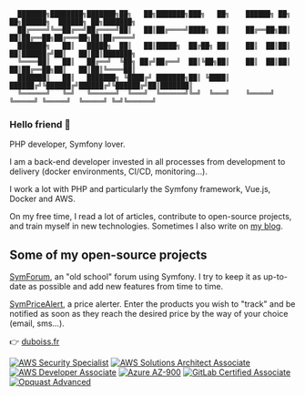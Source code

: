       ███████╗████████╗███████╗██╗   ██╗███████╗███╗   ██╗    ██████╗ ██╗   ██╗██████╗  ██████╗ ██╗███████╗
      ██╔════╝╚══██╔══╝██╔════╝██║   ██║██╔════╝████╗  ██║    ██╔══██╗██║   ██║██╔══██╗██╔═══██╗██║██╔════╝
      ███████╗   ██║   █████╗  ██║   ██║█████╗  ██╔██╗ ██║    ██║  ██║██║   ██║██████╔╝██║   ██║██║███████╗
      ╚════██║   ██║   ██╔══╝  ╚██╗ ██╔╝██╔══╝  ██║╚██╗██║    ██║  ██║██║   ██║██╔══██╗██║   ██║██║╚════██║
      ███████║   ██║   ███████╗ ╚████╔╝ ███████╗██║ ╚████║    ██████╔╝╚██████╔╝██████╔╝╚██████╔╝██║███████║
      ╚══════╝   ╚═╝   ╚══════╝  ╚═══╝  ╚══════╝╚═╝  ╚═══╝    ╚═════╝  ╚═════╝ ╚═════╝  ╚═════╝ ╚═╝╚══════╝
                                                                                                                  
### Hello friend 👋
PHP developer, Symfony lover.

I am a back-end developer invested in all processes from development to delivery (docker environments, CI/CD, monitoring...).

I work a lot with PHP and particularly the Symfony framework, Vue.js, Docker and AWS.

On my free time, I read a lot of articles, contribute to open-source projects, and train myself in new technologies. Sometimes I also write on [my blog](https://www.duboiss.fr/blog).

## Some of my open-source projects
[SymForum](https://github.com/DuboisS/SymForum), an "old school" forum using Symfony. I try to keep it as up-to-date as possible and add new features from time to time.

[SymPriceAlert](https://github.com/duboiss/SymPriceAlert), a price alerter. Enter the products you wish to "track" and be notified as soon as they reach the desired price by the way of your choice (email, sms...).


👉 [duboiss.fr](https://www.duboiss.fr/)

[![AWS Security Specialist](https://www.zupimages.net/up/23/35/ejko.png)](https://www.credly.com/badges/7f5f8e68-50f1-4149-9643-ff25e8dd9ddb)
[![AWS Solutions Architect Associate](https://zupimages.net/up/22/20/a9rq.png)](https://www.credly.com/badges/0ab411c6-f914-492a-90e5-d94ea846e37b)
[![AWS Developer Associate](https://www.zupimages.net/up/23/09/on8c.png)](https://www.credly.com/badges/d0b52442-49aa-424e-9086-c61957f7c503)
[![Azure AZ-900](https://zupimages.net/up/22/30/6n0j.png)](https://www.credly.com/badges/3dd900d0-b4a9-48e5-8015-1fb3eb0b8721)
[![GitLab Certified Associate](https://zupimages.net/up/21/25/wlxn.png)](https://www.credly.com/badges/34f8e068-79df-4a71-b43d-1f68e213e82c)
[![Opquast Advanced](https://zupimages.net/up/21/25/suvk.png)](https://directory.opquast.com/fr/certificat/N5R7EP/)
